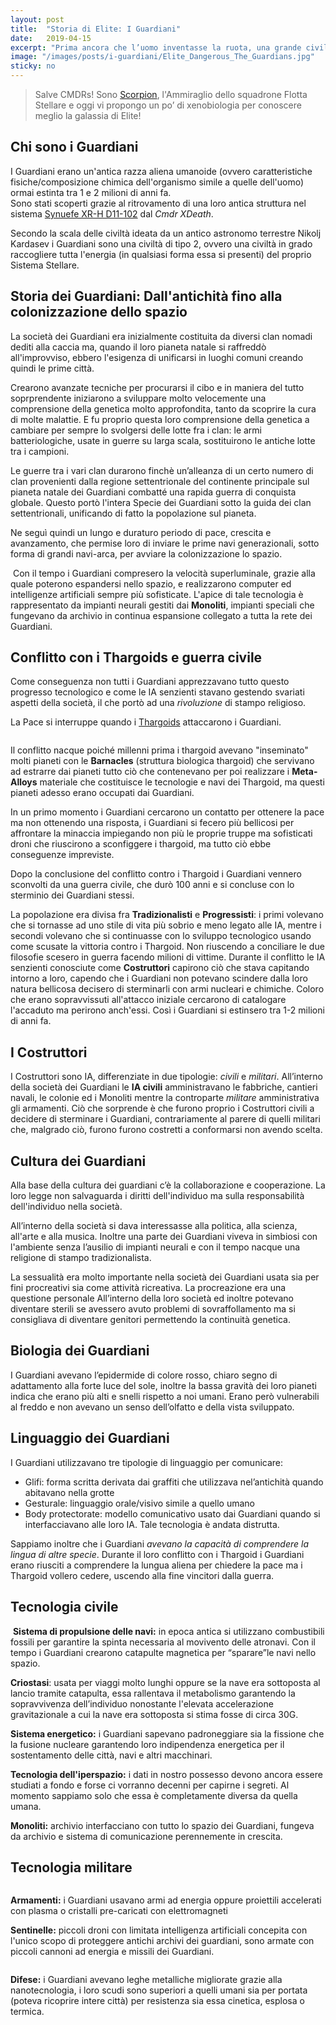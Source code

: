 ```yaml
---
layout: post
title:  "Storia di Elite: I Guardiani"
date:   2019-04-15
excerpt: "Prima ancora che l’uomo inventasse la ruota, una grande civiltà aliena, conosciuta come I Guardiani, dominava incontrastata un’ampia regione della Via Lattea"
image: "/images/posts/i-guardiani/Elite_Dangerous_The_Guardians.jpg"
sticky: no
---
```

> Salve CMDRs! Sono [Scorpion](https://my.playstation.com/profile/Scorpion01924), l'Ammiraglio dello squadrone Flotta Stellare e oggi vi propongo un po’ di xenobiologia per conoscere meglio la galassia di Elite!

## Chi sono i Guardiani

I Guardiani erano un'antica razza aliena umanoide (ovvero caratteristiche fisiche/composizione chimica dell'organismo simile a quelle dell'uomo) ormai estinta tra 1 e 2 milioni di anni fa.<br>
Sono stati scoperti grazie al ritrovamento di una loro antica struttura nel sistema [Synuefe XR-H D11-102](https://www.edsm.net/en/system/id/6379187/name/Synuefe+XR-H+d11-102) dal *Cmdr XDeath*. 

Secondo la scala delle civiltà ideata da un antico astronomo terrestre Nikolj Kardasev i Guardiani sono una civiltà di tipo 2, ovvero una civiltà in grado raccogliere tutta l'energia (in qualsiasi forma essa si presenti) del proprio Sistema Stellare.

## Storia dei Guardiani: Dall'antichità fino alla colonizzazione dello spazio

La società dei Guardiani era inizialmente costituita da diversi clan nomadi dediti alla caccia ma, quando il loro pianeta natale si raffreddò all'improvviso, ebbero l'esigenza di unificarsi in luoghi comuni creando quindi le prime città.

Crearono avanzate tecniche per procurarsi il cibo e in maniera del tutto soprprendente iniziarono a sviluppare molto velocemente una comprensione della genetica molto approfondita, tanto da scoprire la cura di molte malattie. E fu proprio questa loro comprensione della genetica a cambiare per sempre lo svolgersi delle lotte fra i clan: le armi batteriologiche, usate in guerre su larga scala, sostituirono le antiche lotte tra i campioni.

Le guerre tra i vari clan durarono finchè un’alleanza di un certo numero di clan provenienti dalla regione settentrionale del continente principale sul pianeta natale dei Guardiani combatté una rapida guerra di conquista globale. Questo portò l'intera Specie dei Guardiani sotto la guida dei clan settentrionali, unificando di fatto la popolazione sul pianeta.

Ne seguì quindi un lungo e duraturo periodo di pace, crescita e avanzamento, che permise loro di inviare le prime navi generazionali, sotto forma di grandi navi-arca, per avviare la colonizzazione lo spazio.  

<span class="image fit"><img src="/images/posts/i-guardiani/Guardians-Ancient-Relic-Monolith.png" alt=""></span>
Con il tempo i Guardiani compresero la velocità superluminale, grazie alla quale poterono espandersi nello spazio, e realizzarono computer ed intelligenze artificiali sempre più sofisticate. L'apice di tale tecnologia è rappresentato da impianti neurali gestiti dai **Monoliti**, impianti speciali che fungevano da archivio in continua espansione collegato a tutta la rete dei Guardiani.

## Conflitto con i Thargoids e guerra civile

Come conseguenza non tutti i Guardiani apprezzavano tutto questo progresso tecnologico e come le IA senzienti stavano gestendo svariati aspetti della società, il che portò ad una _rivoluzione_ di stampo religioso.

La Pace si interruppe quando i [Thargoids](/blog/storia-dei-thargoid/) attaccarono i Guardiani.

<div class="box alt">
    <div class="row 50% uniform">
        <div class="6u"><span class="image fit"><img src="{{ "/images/posts/i-guardiani/thargoids.jpg" | prepend:site.baseurl }}" alt="" /></span></div>
        <div class="6u$"><span class="image fit"><img src="{{ "/images/posts/i-guardiani/thargoids1.jpg" | prepend:site.baseurl }}" alt="" /></span></div>
    </div>
</div>

Il conflitto nacque poiché millenni prima i thargoid avevano "inseminato" molti pianeti con le **Barnacles** (struttura biologica thargoid) che servivano ad estrarre dai pianeti tutto ciò che contenevano per poi realizzare i **Meta-Alloys** materiale che costituisce le tecnologie e navi dei Thargoid, ma questi pianeti adesso erano occupati dai Guardiani.

In un primo momento i Guardiani cercarono un contatto per ottenere la pace ma non ottenendo una risposta, i Guardiani si fecero più bellicosi per affrontare la minaccia impiegando non più le proprie truppe ma sofisticati droni che riuscirono a sconfiggere i thargoid, ma tutto ciò ebbe  conseguenze impreviste. 

Dopo la conclusione del conflitto contro i Thargoid i Guardiani vennero  sconvolti da una guerra civile, che durò 100 anni e si concluse con lo sterminio dei Guardiani stessi.

La popolazione era divisa fra **Tradizionalisti** e **Progressisti**: i primi volevano che si tornasse ad uno stile di vita più sobrio e meno legato alle IA, mentre i secondi volevano che si continuasse con lo sviluppo tecnologico usando come scusate la vittoria contro i Thargoid. Non riuscendo a conciliare le due filosofie scesero in guerra facendo  milioni di vittime. Durante il conflitto  le IA senzienti conosciute come **Costruttori** capirono ciò che stava capitando intorno a loro, capendo che i Guardiani non potevano scindere dalla loro natura bellicosa decisero di sterminarli con armi nucleari e chimiche. Coloro che erano sopravvissuti all'attacco iniziale cercarono di catalogare l'accaduto ma perirono anch'essi. Così i Guardiani si estinsero tra 1-2 milioni di anni fa. 

## I Costruttori

I Costruttori sono IA, differenziate in due tipologie: *civili* e *militari*. All’interno della società dei Guardiani le **IA civili** amministravano le fabbriche, cantieri navali, le colonie ed i Monoliti mentre la controparte *militare* amministrativa gli armamenti. Ciò che sorprende è che furono proprio i Costruttori civili a decidere di sterminare i Guardiani, contrariamente al parere di quelli militari che, malgrado ciò, furono furono costretti a conformarsi non avendo scelta.

## Cultura dei Guardiani

Alla base della cultura dei guardiani c’è la collaborazione e cooperazione. La loro legge non salvaguarda i diritti dell'individuo ma sulla responsabilità dell'individuo nella società.

<div class="box alt">
    <div class="row 50% uniform">
        <div class="6u"><span class="image fit"><img src="{{ "/images/posts/i-guardiani/guardian_site.jpg" | prepend:site.baseurl }}" alt="" /></span></div>
        <div class="6u$"><span class="image fit"><img src="{{ "/images/posts/i-guardiani/guardian_site1.jpg" | prepend:site.baseurl }}" alt="" /></span></div>
    </div>
</div>
All’interno della società si dava interessasse alla politica, alla scienza, all'arte e alla musica. Inoltre una parte dei Guardiani viveva in simbiosi con l'ambiente senza l’ausilio di impianti neurali e con il tempo nacque una religione di stampo tradizionalista. 

La sessualità era molto importante nella società dei Guardiani usata  sia per fini procreativi sia come attività ricreativa. La procreazione era una questione personale All’interno della loro società ed inoltre potevano diventare sterili se avessero avuto problemi di sovraffollamento ma si consigliava di diventare genitori permettendo la continuità genetica. 

## Biologia dei Guardiani

I Guardiani avevano l’epidermide di colore rosso, chiaro segno di adattamento alla forte luce del sole, inoltre la bassa gravità dei loro pianeti indica che erano più alti e snelli rispetto a noi umani. Erano però vulnerabili al freddo e non avevano un senso dell’olfatto e della vista sviluppato.

## Linguaggio dei Guardiani

I Guardiani utilizzavano tre tipologie di linguaggio per comunicare:

- Glifi: forma scritta derivata dai graffiti che utilizzava nel’antichità quando abitavano nella grotte 
- Gesturale: linguaggio orale/visivo simile a quello umano 
- Body protectorate: modello comunicativo usato dai Guardiani quando si interfacciavano alle loro IA. Tale tecnologia è andata distrutta.

Sappiamo inoltre che i Guardiani _avevano la capacità di comprendere la lingua di altre specie_. Durante il loro conflitto con i Thargoid i Guardiani erano riusciti a comprendere la lungua aliena per chiedere la pace ma i Thargoid vollero cedere, uscendo alla fine vincitori dalla guerra.

## Tecnologia civile

<span class="image fit"><img src="/images/posts/i-guardiani/srv_monolite.jpg" alt=""></span>
**Sistema di propulsione delle navi:** in epoca antica si utilizzano combustibili fossili per garantire la spinta necessaria al movivento delle atronavi. Con il tempo i Guardiani crearono catapulte magnetica per “sparare”le navi nello spazio. 

**Criostasi**: usata per viaggi molto lunghi oppure se la nave era sottoposta al lancio tramite catapulta, essa rallentava il metabolismo garantendo la sopravvivenza dell’individuo nonostante l'elevata accelerazione gravitazionale a cui la nave era sottoposta si stima fosse di circa 30G.

**Sistema energetico:** i Guardiani sapevano padroneggiare  sia la fissione che la fusione nucleare garantendo loro indipendenza energetica per il sostentamento delle città, navi e altri macchinari. 

**Tecnologia dell'iperspazio:** i dati in nostro possesso devono ancora  essere studiati a fondo e forse ci vorranno decenni per capirne i segreti. Al momento sappiamo solo che essa è completamente diversa da quella umana. 

**Monoliti:** archivio interfacciano con tutto lo spazio dei Guardiani, fungeva da archivio e sistema di comunicazione perennemente in crescita. 

## Tecnologia militare

<div class="box alt">
    <div class="row 50% uniform">
        <div class="6u"><span class="image fit"><img src="{{ "/images/posts/i-guardiani/ED_Guardian_fighters-1024x576.jpg" | prepend:site.baseurl }}" alt="" /></span></div>
        <div class="6u$"><span class="image fit"><img src="{{ "/images/posts/i-guardiani/guardian_hardpoint1.png" | prepend:site.baseurl }}" alt="" /></span></div>
    </div>
</div>

**Armamenti:** i Guardiani usavano armi ad energia oppure proiettili accelerati con plasma o cristalli pre-caricati con elettromagneti

**Sentinelle:** piccoli droni con limitata intelligenza artificiali concepita con l'unico scopo di proteggere antichi archivi dei guardiani, sono armate con piccoli cannoni ad energia e missili dei Guardiani. 

<span class="image fit"><img src="/images/posts/i-guardiani/guardian_sentry.jpg" alt=""></span>

**Difese:** i Guardiani avevano leghe metalliche migliorate grazie alla nanotecnologia, i loro scudi sono superiori a quelli umani sia per portata (poteva ricoprire intere città) per resistenza sia essa cinetica, esplosa o termica. 
